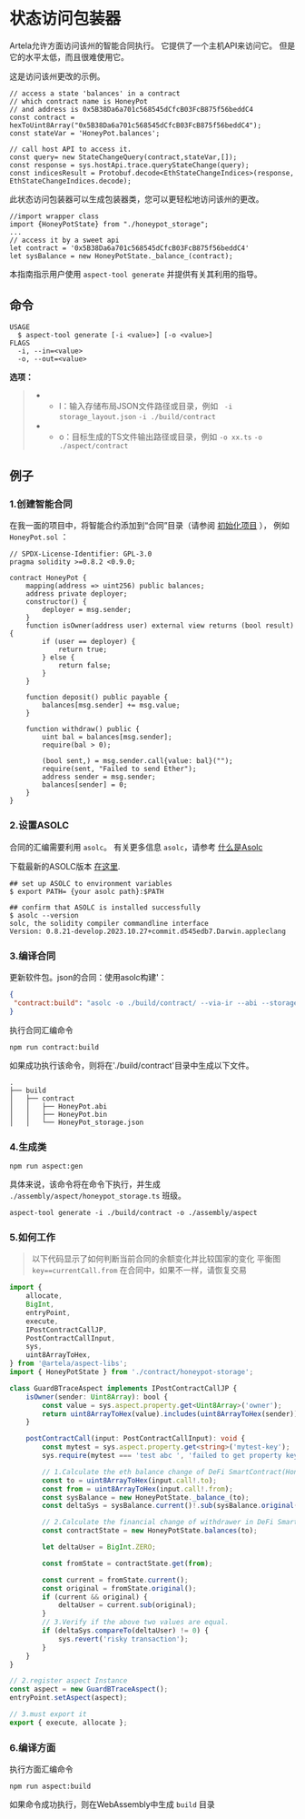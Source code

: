 # 状态访问包装器

Artela允许方面访问该州的智能合同执行。 它提供了一个主机API来访问它。 但是它的水平太低，而且很难使用它。

这是访问该州更改的示例。

```tsx
// access a state 'balances' in a contract 
// which contract name is HoneyPot
// and address is 0x5B38Da6a701c568545dCfcB03FcB875f56beddC4
const contract = hexToUint8Array("0x5B38Da6a701c568545dCfcB03FcB875f56beddC4");
const stateVar = 'HoneyPot.balances';

// call host API to access it.
const query= new StateChangeQuery(contract,stateVar,[]);
const response = sys.hostApi.trace.queryStateChange(query);
const indicesResult = Protobuf.decode<EthStateChangeIndices>(response, EthStateChangeIndices.decode);
```

此状态访问包装器可以生成包装器类，您可以更轻松地访问该州的更改。

```tsx
//import wrapper class
import {HoneyPotState} from "./honeypot_storage";
...
// access it by a sweet api   
let contract = '0x5B38Da6a701c568545dCfcB03FcB875f56beddC4'
let sysBalance = new HoneyPotState._balance_(contract);
```

本指南指示用户使用 `aspect-tool generate` 并提供有关其利用的指导。

## 命令

```shell
USAGE
  $ aspect-tool generate [-i <value>] [-o <value>]
FLAGS
  -i, --in=<value>
  -o, --out=<value>
```

 **选项：** 

> *  -  I：输入存储布局JSON文件路径或目录，例如 ` -i storage_layout.json`  `-i ./build/contract` 
> *  -  o：目标生成的TS文件输出路径或目录，例如 `-o xx.ts`  `-o ./aspect/contract` 

## 例子

### 1.创建智能合同

在我一面的项目中，将智能合约添加到“合同”目录（请参阅 [初始化项目](/develop/reference/aspect-tool/guide/init) ）， 例如 `HoneyPot.sol` ：

```solidity
// SPDX-License-Identifier: GPL-3.0
pragma solidity >=0.8.2 <0.9.0;

contract HoneyPot {
    mapping(address => uint256) public balances;
    address private deployer;
    constructor() {
        deployer = msg.sender;
    }
    function isOwner(address user) external view returns (bool result) {
        if (user == deployer) {
            return true;
        } else {
            return false;
        }
    }

    function deposit() public payable {
        balances[msg.sender] += msg.value;
    }

    function withdraw() public {
        uint bal = balances[msg.sender];
        require(bal > 0);

        (bool sent,) = msg.sender.call{value: bal}("");
        require(sent, "Failed to send Ether");
        address sender = msg.sender;
        balances[sender] = 0;
    }
}
```

### 2.设置ASOLC
合同的汇编需要利用 `asolc`。 有关更多信息 `asolc`，请参考 [什么是Asolc](/develop/core-concepts/asolc) 

下载最新的ASOLC版本 [在这里](https://github.com/artela-network/artela-solidity/releases).

```shell
## set up ASOLC to environment variables
$ export PATH= {your asolc path}:$PATH

## confirm that ASOLC is installed successfully
$ asolc --version 
solc, the solidity compiler commandline interface
Version: 0.8.21-develop.2023.10.27+commit.d545edb7.Darwin.appleclang

```

### 3.编译合同

更新软件包。json的合同：使用asolc构建'：

```json
{
 "contract:build": "asolc -o ./build/contract/ --via-ir --abi --storage-layout --bin ./contracts/*.sol  --overwrite" 
}

```

执行合同汇编命令

```shell
npm run contract:build
```

如果成功执行该命令，则将在'./build/contract'目录中生成以下文件。

```shell
.
├── build
│   ├── contract
│   │   ├── HoneyPot.abi
│   │   ├── HoneyPot.bin
│   │   └── HoneyPot_storage.json

```

### 4.生成类

```shell
npm run aspect:gen
```

具体来说，该命令将在命令下执行，并生成 `./assembly/aspect/honeypot_storage.ts` 班级。

```shell
aspect-tool generate -i ./build/contract -o ./assembly/aspect
```

### 5.如何工作

> 以下代码显示了如何判断当前合同的余额变化并比较国家的变化
> 平衡图 `key==currentCall.from` 在合同中，如果不一样，请恢复交易

```typescript
import {
    allocate,
    BigInt,
    entryPoint,
    execute,
    IPostContractCallJP,
    PostContractCallInput,
    sys,
    uint8ArrayToHex,
} from '@artela/aspect-libs';
import { HoneyPotState } from './contract/honeypot-storage';

class GuardBTraceAspect implements IPostContractCallJP {
    isOwner(sender: Uint8Array): bool {
        const value = sys.aspect.property.get<Uint8Array>('owner');
        return uint8ArrayToHex(value).includes(uint8ArrayToHex(sender));
    }

    postContractCall(input: PostContractCallInput): void {
        const mytest = sys.aspect.property.get<string>('mytest-key');
        sys.require(mytest === 'test abc ', 'failed to get property key.');

        // 1.Calculate the eth balance change of DeFi SmartContract(HoneyPot) before and after tx.
        const to = uint8ArrayToHex(input.call!.to);
        const from = uint8ArrayToHex(input.call!.from);
        const sysBalance = new HoneyPotState._balance_(to);
        const deltaSys = sysBalance.current()!.sub(sysBalance.original());

        // 2.Calculate the financial change of withdrawer in DeFi SmartContract(HoneyPot) before and after tx.
        const contractState = new HoneyPotState.balances(to);

        let deltaUser = BigInt.ZERO;

        const fromState = contractState.get(from);

        const current = fromState.current();
        const original = fromState.original();
        if (current && original) {
            deltaUser = current.sub(original);
        }
        // 3.Verify if the above two values are equal.
        if (deltaSys.compareTo(deltaUser) != 0) {
            sys.revert('risky transaction');
        }
    }
}

// 2.register aspect Instance
const aspect = new GuardBTraceAspect();
entryPoint.setAspect(aspect);

// 3.must export it
export { execute, allocate };
```

### 6.编译方面

执行方面汇编命令

```shell
npm run aspect:build
```

如果命令成功执行，则在WebAssembly中生成 `build` 目录